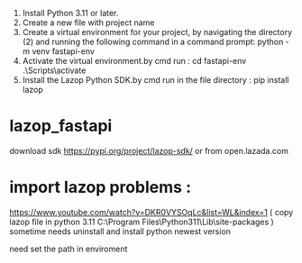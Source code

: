 1. Install Python 3.11 or later.
2. Create a new file with project name
3. Create a virtual environment for your project, by navigating the directory (2) and running the following command in a command prompt: python -m venv fastapi-env
4. Activate the virtual environment.by cmd run :
cd fastapi-env
.\Scripts\activate
5. Install the Lazop Python SDK.by cmd run in the file directory :
pip install lazop

# lazop_fastapi

download sdk https://pypi.org/project/lazop-sdk/ or from open.lazada.com

# import lazop problems :
https://www.youtube.com/watch?v=DKR0VYSOqLc&list=WL&index=1 ( copy lazop file in python 3.11 C:\Program Files\Python311\Lib\site-packages )
sometime needs uninstall and install python newest version

need set the path in enviroment


